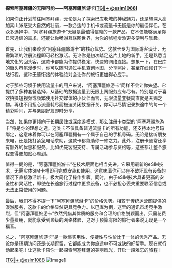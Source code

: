 **探索阿塞拜疆的无限可能——阿塞拜疆旅游卡[[TG💪+ @esim1088](https://t.me/s/esim1088)]**

如果你正计划前往阿塞拜疆，无论是为了探索巴库老城的神秘魅力，还是想深入高加索山脉感受大自然的壮丽，一款合适的手机卡或流量卡无疑是你的最佳伴侣。在众多选择中，“阿塞拜疆旅游卡”无疑是最值得信赖的一款产品。它不仅能够满足你日常通信的需求，还能让你畅游互联网世界，为你的旅程增添更多便利与乐趣。

首先，让我们来谈谈“阿塞拜疆旅游卡”的核心优势。这款卡专为国际游客设计，无需繁琐的注册流程即可轻松激活。无论你是初次踏足这片土地的新手，还是熟悉当地文化的回头客，这款卡都能为你提供稳定、快速的网络连接。想象一下，在巴库的街头巷尾漫步时，你可以随时通过手机查询地图、分享照片，甚至在线预订下一站行程，这种无缝衔接的体验绝对会让你的旅行更加得心应手。

对于那些习惯于使用流量卡的用户来说，“阿塞拜疆旅游卡”同样不会让你失望。它提供了多种套餐选择，从基础的数据流量到无限上网服务应有尽有。特别是对于喜欢拍摄短视频或频繁使用社交媒体的小伙伴而言，无限流量套餐简直就是天赐之物。再也不用担心流量耗尽而被迫关闭数据开关，你可以尽情记录旅途中的每一个精彩瞬间，并与亲朋好友即时分享。

当然，如果你更倾向于长期居住或深度游模式，那么注册卡类型的“阿塞拜疆旅游卡”将是你的理想之选。这类卡不仅具备普通流量卡的所有功能，还支持本地号码绑定，这意味着你可以在阿塞拜疆拥有一个属于自己的手机号码。无论是接听朋友来电，还是拨打紧急电话求助，这款卡都能助你一臂之力。此外，注册卡通常还享有额外的优惠和服务，比如优先客服支持、专属活动参与资格等，这些都让整个旅程变得更加贴心周到。

值得一提的是，“阿塞拜疆旅游卡”在技术层面也相当先进。它采用最新的eSIM技术，无需实体SIM卡槽即可完成安装和使用。这意味着你可以在不破坏现有设备的情况下直接激活新卡，极大简化了操作步骤。同时，由于eSIM技术具备更高的安全性和灵活性，即使在长途旅行过程中更换设备，也不必担心丢失重要联系信息或无法正常使用的问题。

最后，我们不得不提一下“阿塞拜疆旅游卡”的价格优势。相较于传统运营商提供的漫游服务，这款卡的价格显然更具竞争力。以巴库为例，这里的通讯市场竞争激烈，但“阿塞拜疆旅游卡”依然凭借其优质的服务和合理的价格脱颖而出。只需花费少量费用，就能享受到顶级的网络体验，这对于预算有限的旅行者来说无疑是一个福音。

总之，“阿塞拜疆旅游卡”是一款集实用性、便捷性与性价比于一体的优秀产品。无论你是短期访问还是长期逗留，它都能成为你旅途中不可或缺的好帮手。现在就行动起来吧！让这款卡陪你一起探索阿塞拜疆的美丽风光，开启一段难忘的旅程！

[[TG💪+ @esim1088](https://t.me/s/esim1088) ![Image](https://i.postimg.cc/4NQfJmqS/Snipaste-2025-05-13-00-14-12.png)]